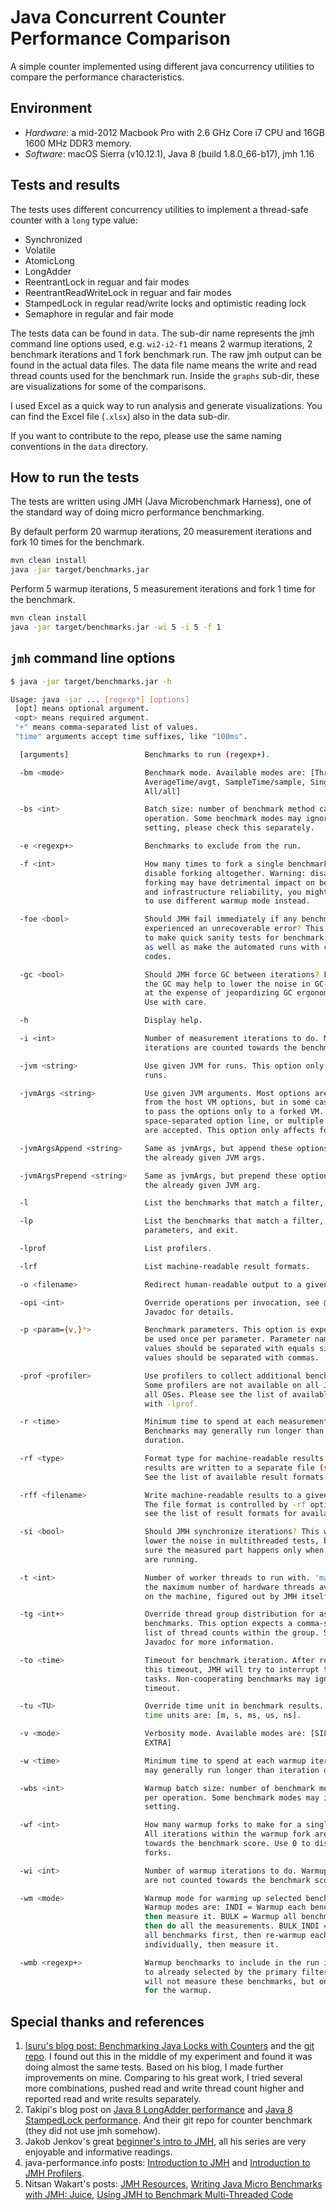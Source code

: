 # Java Concurrent Counter Performance Comparison

A simple counter implemented using different java concurrency utilities to compare the performance characteristics.

## Environment

* *Hardware*: a mid-2012 Macbook Pro with 2.6 GHz Core i7 CPU and 16GB 1600 MHz DDR3 memory.
* *Software*: macOS Sierra (v10.12.1), Java 8 (build 1.8.0_66-b17), jmh 1.16

## Tests and results

The tests uses different concurrency utilities to implement a thread-safe counter with a `long` type value:

* Synchronized
* Volatile
* AtomicLong
* LongAdder
* ReentrantLock in reguar and fair modes
* ReentrantReadWriteLock in reguar and fair modes
* StampedLock in regular read/write locks and optimistic reading lock
* Semaphore in regular and fair mode

The tests data can be found in `data`. The sub-dir name represents the jmh command line options used, e.g. `wi2-i2-f1` means 2 warmup iterations, 2 benchmark iterations and 1 fork benchmark run. The raw jmh output can be found in the actual data files. The data file name means the write and read thread counts used for the benchmark run. Inside the `graphs` sub-dir, these are visualizations for some of the comparisons.

I used Excel as a quick way to run analysis and generate visualizations. You can find the Excel file (`.xlsx`) also in the data sub-dir.

If you want to contribute to the repo, please use the same naming conventions in the `data` directory.

## How to run the tests

The tests are written using JMH (Java Microbenchmark Harness), one of the standard way of doing micro performance benchmarking.

By default perform 20 warmup iterations, 20 measurement iterations and fork 10 times for the benchmark.

```bash
mvn clean install
java -jar target/benchmarks.jar
```

Perform 5 warmup iterations, 5 measurement iterations and fork 1 time for the benchmark.

```bash
mvn clean install
java -jar target/benchmarks.jar -wi 5 -i 5 -f 1
```

## `jmh` command line options

```bash
$ java -jar target/benchmarks.jar -h

Usage: java -jar ... [regexp*] [options]
 [opt] means optional argument.
 <opt> means required argument.
 "+" means comma-separated list of values.
 "time" arguments accept time suffixes, like "100ms".

  [arguments]                 Benchmarks to run (regexp+).

  -bm <mode>                  Benchmark mode. Available modes are: [Throughput/thrpt,
                              AverageTime/avgt, SampleTime/sample, SingleShotTime/ss,
                              All/all]

  -bs <int>                   Batch size: number of benchmark method calls per
                              operation. Some benchmark modes may ignore this
                              setting, please check this separately.

  -e <regexp+>                Benchmarks to exclude from the run.

  -f <int>                    How many times to fork a single benchmark. Use 0 to
                              disable forking altogether. Warning: disabling
                              forking may have detrimental impact on benchmark
                              and infrastructure reliability, you might want
                              to use different warmup mode instead.

  -foe <bool>                 Should JMH fail immediately if any benchmark had
                              experienced an unrecoverable error? This helps
                              to make quick sanity tests for benchmark suites,
                              as well as make the automated runs with checking error
                              codes.

  -gc <bool>                  Should JMH force GC between iterations? Forcing
                              the GC may help to lower the noise in GC-heavy benchmarks,
                              at the expense of jeopardizing GC ergonomics decisions.
                              Use with care.

  -h                          Display help.

  -i <int>                    Number of measurement iterations to do. Measurement
                              iterations are counted towards the benchmark score.

  -jvm <string>               Use given JVM for runs. This option only affects forked
                              runs.

  -jvmArgs <string>           Use given JVM arguments. Most options are inherited
                              from the host VM options, but in some cases you want
                              to pass the options only to a forked VM. Either single
                              space-separated option line, or multiple options
                              are accepted. This option only affects forked runs.

  -jvmArgsAppend <string>     Same as jvmArgs, but append these options before
                              the already given JVM args.

  -jvmArgsPrepend <string>    Same as jvmArgs, but prepend these options before
                              the already given JVM arg.

  -l                          List the benchmarks that match a filter, and exit.

  -lp                         List the benchmarks that match a filter, along with
                              parameters, and exit.

  -lprof                      List profilers.

  -lrf                        List machine-readable result formats.

  -o <filename>               Redirect human-readable output to a given file.

  -opi <int>                  Override operations per invocation, see @OperationsPerInvocation
                              Javadoc for details.

  -p <param={v,}*>            Benchmark parameters. This option is expected to
                              be used once per parameter. Parameter name and parameter
                              values should be separated with equals sign. Parameter
                              values should be separated with commas.

  -prof <profiler>            Use profilers to collect additional benchmark data.
                              Some profilers are not available on all JVMs and/or
                              all OSes. Please see the list of available profilers
                              with -lprof.

  -r <time>                   Minimum time to spend at each measurement iteration.
                              Benchmarks may generally run longer than iteration
                              duration.

  -rf <type>                  Format type for machine-readable results. These
                              results are written to a separate file (see -rff).
                              See the list of available result formats with -lrf.

  -rff <filename>             Write machine-readable results to a given file.
                              The file format is controlled by -rf option. Please
                              see the list of result formats for available formats.

  -si <bool>                  Should JMH synchronize iterations? This would significantly
                              lower the noise in multithreaded tests, by making
                              sure the measured part happens only when all workers
                              are running.

  -t <int>                    Number of worker threads to run with. 'max' means
                              the maximum number of hardware threads available
                              on the machine, figured out by JMH itself.

  -tg <int+>                  Override thread group distribution for asymmetric
                              benchmarks. This option expects a comma-separated
                              list of thread counts within the group. See @Group/@GroupThreads
                              Javadoc for more information.

  -to <time>                  Timeout for benchmark iteration. After reaching
                              this timeout, JMH will try to interrupt the running
                              tasks. Non-cooperating benchmarks may ignore this
                              timeout.

  -tu <TU>                    Override time unit in benchmark results. Available
                              time units are: [m, s, ms, us, ns].

  -v <mode>                   Verbosity mode. Available modes are: [SILENT, NORMAL,
                              EXTRA]

  -w <time>                   Minimum time to spend at each warmup iteration. Benchmarks
                              may generally run longer than iteration duration.

  -wbs <int>                  Warmup batch size: number of benchmark method calls
                              per operation. Some benchmark modes may ignore this
                              setting.

  -wf <int>                   How many warmup forks to make for a single benchmark.
                              All iterations within the warmup fork are not counted
                              towards the benchmark score. Use 0 to disable warmup
                              forks.

  -wi <int>                   Number of warmup iterations to do. Warmup iterations
                              are not counted towards the benchmark score.

  -wm <mode>                  Warmup mode for warming up selected benchmarks.
                              Warmup modes are: INDI = Warmup each benchmark individually,
                              then measure it. BULK = Warmup all benchmarks first,
                              then do all the measurements. BULK_INDI = Warmup
                              all benchmarks first, then re-warmup each benchmark
                              individually, then measure it.

  -wmb <regexp+>              Warmup benchmarks to include in the run in addition
                              to already selected by the primary filters. Harness
                              will not measure these benchmarks, but only use them
                              for the warmup.
```

## Special thanks and references

1. [Isuru's blog post: Benchmarking Java Locks with Counters](http://isuru-perera.blogspot.com/2016/05/benchmarking-java-locks-with-counters.html) and the [git repo](https://github.com/chrishantha/microbenchmarks). I found out this in the middle of my experiment and found it was doing almost the same tests. Based on his blog, I made further improvements on mine. Comparing to his great work, I tried several more combinations, pushed read and write thread count higher and reported read and write results separately.
1. Takipi's blog post on [Java 8 LongAdder performance](http://blog.takipi.com/java-8-longadders-the-fastest-way-to-add-numbers-concurrently/) and [Java 8 StampedLock performance](http://blog.takipi.com/java-8-stampedlocks-vs-readwritelocks-and-synchronized/). And their git repo for counter benchmark (they did not use jmh somehow).
1. Jakob Jenkov's great [beginner's intro to JMH](http://tutorials.jenkov.com/java-performance/jmh.html), all his series are very enjoyable and informative readings.
1. java-performance.info posts: [Introduction to JMH](http://java-performance.info/jmh/) and [Introduction to JMH Profilers](http://java-performance.info/introduction-jmh-profilers/).
1. Nitsan Wakart's posts: [JMH Resources](http://psy-lob-saw.blogspot.com/p/jmh-related-posts.html), [Writing Java Micro Benchmarks with JMH: Juice](http://psy-lob-saw.blogspot.fr/2013/04/writing-java-micro-benchmarks-with-jmh.html), [Using JMH to Benchmark Multi-Threaded Code](http://psy-lob-saw.blogspot.com/2013/05/using-jmh-to-benchmark-multi-threaded.html)